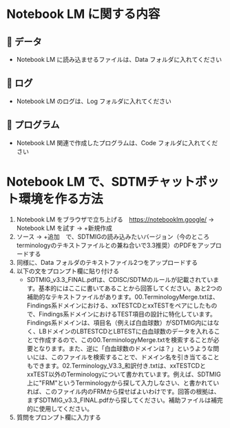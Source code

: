 # Notebook LM に関する内容

## 💾 データ
- Notebook LM に読み込ませるファイルは、Data フォルダに入れてください

## 📃 ログ
- Notebook LM のログは、Log フォルダに入れてください

## 🤖 プログラム
- Notebook LM 関連で作成したプログラムは、Code フォルダに入れてください

# Notebook LM で、SDTMチャットボット環境を作る方法
1. Notebook LM をブラウザで立ち上げる　https://notebooklm.google/ → Notebook LM を試す → +新規作成
2. ソース → +追加　で、SDTMIGの読み込みたいバージョン（今のところterminologyのテキストファイルとの兼ね合いで3.3推奨）のPDFをアップロードする
3. 同様に、Data フォルダのテキストファイル2つをアップロードする
4. 以下の文をプロンプト欄に貼り付ける
   - SDTMIG_v3.3_FINAL.pdfは、CDISC/SDTMのルールが記載されています。基本的にはここに書いてあることから回答してください。あと2つの補助的なテキストファイルがあります。00.TerminologyMerge.txtは、Findings系ドメインにおける、xxTESTCDとxxTESTをペアにしたもので、Findings系ドメインにおけるTEST項目の設計に特化しています。Findings系ドメインは、項目名（例えば白血球数）がSDTMIG内にはなく、LBドメインのLBTESTCDとLBTESTに白血球数のデータを入れることで作成するので、この00.TerminologyMerge.txtを検索することが必要となります。また、逆に「白血球数のドメインは？」というような問いには、このファイルを検索することで、ドメイン名を引き当てることもできます。02.Terminology_V3.3_和訳付き.txtは、xxTESTCDとxxTEST以外のTerminologyについて書かれています。例えば、SDTMIG上に"FRM"というTerminologyから探して入力しなさい、と書かれていれば、このファイル内のFRMから探せばよいわけです。回答の根拠は、まずSDTMIG_v3.3_FINAL.pdfから探してください。補助ファイルは補完的に使用してください。
6. 質問をプロンプト欄に入力する
